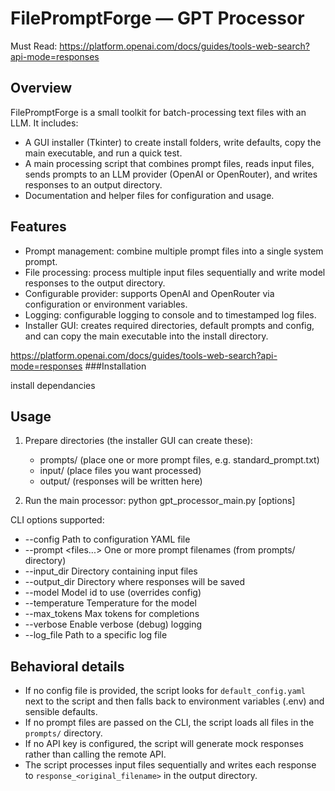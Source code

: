 # FilePromptForge — GPT Processor

Must Read:
https://platform.openai.com/docs/guides/tools-web-search?api-mode=responses


Overview
--------
FilePromptForge is a small toolkit for batch-processing text files with an LLM. It includes:
- A GUI installer (Tkinter) to create install folders, write defaults, copy the main executable, and run a quick test.
- A main processing script that combines prompt files, reads input files, sends prompts to an LLM provider (OpenAI or OpenRouter), and writes responses to an output directory.
- Documentation and helper files for configuration and usage.

Features
--------
- Prompt management: combine multiple prompt files into a single system prompt.
- File processing: process multiple input files sequentially and write model responses to the output directory.
- Configurable provider: supports OpenAI and OpenRouter via configuration or environment variables.
- Logging: configurable logging to console and to timestamped log files.
- Installer GUI: creates required directories, default prompts and config, and can copy the main executable into the install directory.


https://platform.openai.com/docs/guides/tools-web-search?api-mode=responses
###Installation


install dependancies

Usage
-----
1. Prepare directories (the installer GUI can create these):
   - prompts/  (place one or more prompt files, e.g. standard_prompt.txt)
   - input/    (place files you want processed)
   - output/   (responses will be written here)

2. Run the main processor:
   python gpt_processor_main.py [options]

CLI options supported:
- --config <path>       Path to configuration YAML file
- --prompt <files...>   One or more prompt filenames (from prompts/ directory)
- --input_dir <path>    Directory containing input files
- --output_dir <path>   Directory where responses will be saved
- --model <model>       Model id to use (overrides config)
- --temperature <val>   Temperature for the model
- --max_tokens <int>    Max tokens for completions
- --verbose             Enable verbose (debug) logging
- --log_file <path>     Path to a specific log file

Behavioral details
------------------
- If no config file is provided, the script looks for `default_config.yaml` next to the script and then falls back to environment variables (.env) and sensible defaults.
- If no prompt files are passed on the CLI, the script loads all files in the `prompts/` directory.
- If no API key is configured, the script will generate mock responses rather than calling the remote API.
- The script processes input files sequentially and writes each response to `response_<original_filename>` in the output directory.



